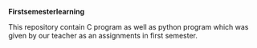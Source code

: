 **Firstsemesterlearning**

This repository contain C program as well as python program which was given by our teacher as an assignments in first semester.
